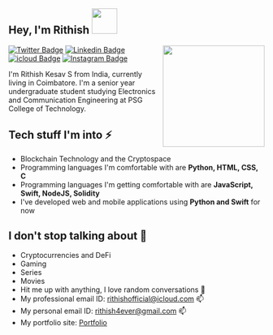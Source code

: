 <h2> Hey,  I'm Rithish  <img src="https://clintbird.com/images/posts/2017/gifs-2.gif" width="50px"> </h2>

<img align='right' src='https://d6f6d0kpz0gyr.cloudfront.net/uploads/images-archive/Blog/Gifs/coding.gif?mtime=20200914144127&focal=none' width='200"'>

[![Twitter Badge](https://img.shields.io/badge/-@RithishKesav-1ca0f1?style=flat-square&labelColor=1ca0f1&logo=twitter&logoColor=white&link=https://twitter.com/RithishKesav)](https://twitter.com/RithishKesav) 
[![Linkedin Badge](https://img.shields.io/badge/-RithishKesavS-blue?style=flat-square&logo=Linkedin&logoColor=white&link=https://www.linkedin.com/in/rithish-kesav-s-9b909b187/)](https://www.linkedin.com/in/rithish-kesav-s-9b909b187/) 
[![icloud Badge](https://img.shields.io/badge/-rithishofficial@icloud.com-black?color=black&logo=icloud&logoColor=blue&style=flat-square&url=mailto:rithishofficial@icloud.com)](mailto:rithishofficial@icloud.com)
[![Instagram Badge](https://img.shields.io/badge/@iamrithish-E4405F?style=flat-sqaure&logo=instagram&logoColor=white&url=https://www.instagram.com/iamrithish/)](https://www.instagram.com/iamrithish/)


I'm Rithish Kesav S from India, currently living in Coimbatore. I'm a senior year undergraduate student studying Electronics and Communication Engineering at PSG College of Technology.

## Tech stuff I'm into ⚡

- Blockchain Technology and the Cryptospace
- Programming languages I'm comfortable with are **Python, HTML, CSS, C**
- Programming languages I'm getting comfortable with are **JavaScript, Swift, NodeJS, Solidity**
- I've developed web and mobile applications using **Python and Swift** for now

## I don't stop talking about 🤔
- Cryptocurrencies and DeFi 
- Gaming
- Series
- Movies
- Hit me up with anything, I love random conversations 💬 
- My professional email ID: rithishofficial@icloud.com 📫
- My personal email ID: rithish4ever@gmail.com 📫
- My portfolio site: [Portfolio](https://rithish.github.io)




